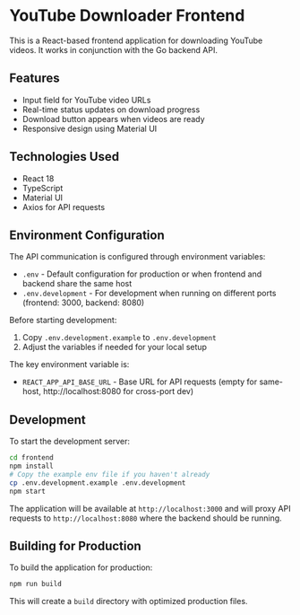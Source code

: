 # YouTube Downloader Frontend

This is a React-based frontend application for downloading YouTube videos. It works in conjunction with the Go backend API.

## Features

- Input field for YouTube video URLs
- Real-time status updates on download progress
- Download button appears when videos are ready
- Responsive design using Material UI

## Technologies Used

- React 18
- TypeScript
- Material UI
- Axios for API requests

## Environment Configuration

The API communication is configured through environment variables:

- `.env` - Default configuration for production or when frontend and backend share the same host
- `.env.development` - For development when running on different ports (frontend: 3000, backend: 8080)

Before starting development:

1. Copy `.env.development.example` to `.env.development`
2. Adjust the variables if needed for your local setup

The key environment variable is:

- `REACT_APP_API_BASE_URL` - Base URL for API requests (empty for same-host, http://localhost:8080 for cross-port dev)

## Development

To start the development server:

```bash
cd frontend
npm install
# Copy the example env file if you haven't already
cp .env.development.example .env.development
npm start
```

The application will be available at `http://localhost:3000` and will proxy API requests to `http://localhost:8080` where the backend should be running.

## Building for Production

To build the application for production:

```bash
npm run build
```

This will create a `build` directory with optimized production files.
